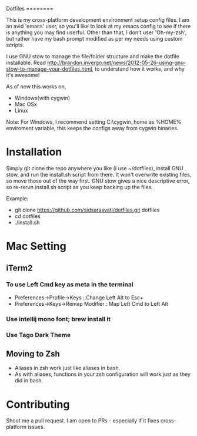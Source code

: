 Dotfiles ========

This is my cross-platform development environment setup config files. I
am an avid 'emacs' user, so you'll like to look at my emacs config to
see if there is anything you may find userful. Other than that, I
don't user 'Oh-my-zsh', but rather have my bash prompt modified as per
my needs using custom scripts.

I use GNU stow to manage the file/folder structure and make the dotfile installable. Read http://brandon.invergo.net/news/2012-05-26-using-gnu-stow-to-manage-your-dotfiles.html, to understand how it works, and why it's awesome! 

As of now this works on, 
 - Windows(with cygwin)
 - Mac OSx
 - Linux 

Note: For Windows, I recommend setting C:\cygwin_home as %HOME%
enviroment variable, this keeps the configs away from cygwin binaries.

Installation
============

Simply git clone the repo anywhere you like (I use ~/dotfiles), install GNU stow, and run the install.sh script from there.
It won't overwrite existing files, so move those out of the way first. GNU stow gives a nice descriptive error, so re-rerun install.sh script as you keep backing up the files. 

Example:
- git clone https://github.com/sidsarasvati/dotfiles.git dotfiles
- cd dotfiles
- ./install.sh


# Mac Setting

## iTerm2

### To use Left Cmd key as meta in the terminal
- Preferences->Profile->Keys : Change Left Alt to Esc+
- Preferences->Keys->Remap Modifier : Map Left Cmd to Left Alt 

### Use intellij mono font; brew install it

### Use Tago Dark Theme



## Moving to Zsh 

- Aliases in zsh work just like aliases in bash. 
- As with aliases, functions in your zsh configuration will work just as they did in bash.


Contributing
============

Shoot me a pull request. I am open to PRs - especially if it fixes cross-platform issues. 
